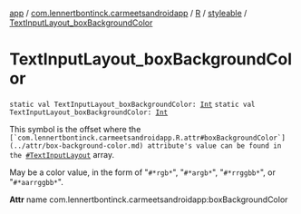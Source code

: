 [app](../../../index.md) / [com.lennertbontinck.carmeetsandroidapp](../../index.md) / [R](../index.md) / [styleable](index.md) / [TextInputLayout_boxBackgroundColor](./-text-input-layout_box-background-color.md)

# TextInputLayout_boxBackgroundColor

`static val TextInputLayout_boxBackgroundColor: `[`Int`](https://kotlinlang.org/api/latest/jvm/stdlib/kotlin/-int/index.html)
`static val TextInputLayout_boxBackgroundColor: `[`Int`](https://kotlinlang.org/api/latest/jvm/stdlib/kotlin/-int/index.html)

This symbol is the offset where the ``[`com.lennertbontinck.carmeetsandroidapp.R.attr#boxBackgroundColor`](../attr/box-background-color.md) attribute's value can be found in the ``[`#TextInputLayout`](-text-input-layout.md) array.

May be a color value, in the form of "`#*rgb*`", "`#*argb*`", "`#*rrggbb*`", or "`#*aarrggbb*`".

**Attr**
name com.lennertbontinck.carmeetsandroidapp:boxBackgroundColor

